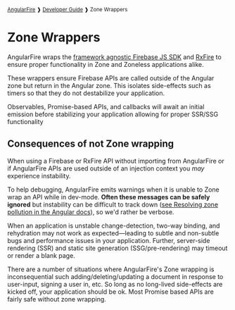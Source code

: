 <small>
<a href="https://github.com/angular/angularfire">AngularFire</a> &#10097; <a href="../README.md#developer-guide">Developer Guide</a> &#10097; Zone Wrappers
</small>

# Zone Wrappers

AngularFire wraps the [framework agnostic Firebase JS SDK](https://github.com/firebase/firebase-js-sdk) and [RxFire](https://github.com/firebaseextended/rxfire) to ensure proper functionality in Zone and Zoneless applications alike.

These wrappers ensure Firebase APIs are called outside of the Angular zone but return in the Angular zone. This isolates side-effects such as timers so that they do not destabilize your application. 

Observables, Promise-based APIs, and callbacks will await an initial emission before stabilizing your application allowing for proper SSR/SSG functionality

## Consequences of not Zone wrapping

When using a Firebase or RxFire API without importing from AngularFire or if AngularFire APIs are used outside of an injection context you _may_ experience instability.

To help debugging, AngularFire emits warnings when it is unable to Zone wrap an API while in dev-mode. **Often these messages can be safely ignored** but instability can be difficult to track down ([see Resolving zone pollution in the Angular docs](https://angular.dev/best-practices/zone-pollution)), so we'd rather be verbose.

When an application is unstable change-detection, two-way binding, and rehydration may not work as expected—leading to subtle and non-subtle bugs and performance issues in your application. Further, server-side rendering (SSR) and static site generation (SSG/pre-rendering) may timeout or render a blank page.

There are a number of situations where AngularFire's Zone wrapping is inconsequential such adding/deleting/updating a document in response to user-input, signing a user in, etc. So long as no long-lived side-effects are kicked off, your application should be ok. Most Promise based APIs are fairly safe without zone wrapping. 

